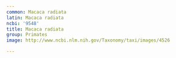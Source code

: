 ```yaml
---
common: Macaca radiata
latin: Macaca radiata
ncbi: '9548'
title: Macaca radiata
group: Primates
image: http://www.ncbi.nlm.nih.gov/Taxonomy/taxi/images/4526

---
```

